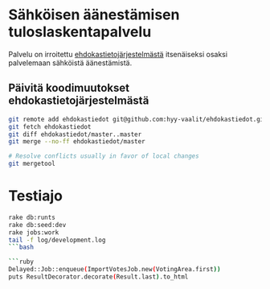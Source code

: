 # Sähköisen äänestämisen tuloslaskentapalvelu

Palvelu on irroitettu [ehdokastietojärjestelmästä](https://github.com/hyy-vaalit/ehdokastiedot)
itsenäiseksi osaksi palvelemaan sähköistä äänestämistä.

## Päivitä koodimuutokset ehdokastietojärjestelmästä

```bash
git remote add ehdokastiedot git@github.com:hyy-vaalit/ehdokastiedot.git
git fetch ehdokastiedot
git diff ehdokastiedot/master..master
git merge --no-ff ehdokastiedot/master

# Resolve conflicts usually in favor of local changes
git mergetool
```

# Testiajo

```bash
rake db:runts
rake db:seed:dev
rake jobs:work
tail -f log/development.log
```bash

```ruby
Delayed::Job::enqueue(ImportVotesJob.new(VotingArea.first))
puts ResultDecorator.decorate(Result.last).to_html
```

